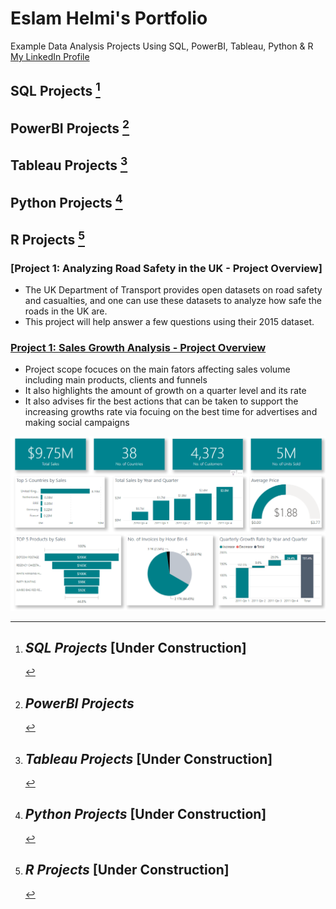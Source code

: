 # **Eslam Helmi's Portfolio**
Example Data Analysis Projects Using SQL, PowerBI, Tableau, Python & R [My LinkedIn Profile](https://www.linkedin.com/in/eslamhelmi/)

## SQL Projects [^1]
## PowerBI Projects [^2]
## Tableau Projects [^3]
## Python Projects [^4]
## R Projects [^5]

[^1]: ## *SQL Projects* [Under Construction]

### [Project 1: Analyzing Road Safety in the UK - Project Overview]
* The UK Department of Transport provides open datasets on road safety and casualties, and one can use these datasets to analyze how safe the roads in the UK are. 
* This project will help answer a few questions using their 2015 dataset.



[^2]: ## *PowerBI Projects*

### [Project 1: Sales Growth Analysis - Project Overview](https://github.com/eslamhelmi/SalesGrowthAnalysis/blob/main/Project1.PNG?raw=true)
* Project scope focuces on the main fators affecting sales volume including main products, clients and funnels 
* It also highlights the amount of growth on a quarter level and its rate 
* It also advises fir the best actions that can be taken to support the increasing growths rate via focuing on the best time for advertises and making social campaigns 

![](https://raw.githubusercontent.com/eslamhelmi/SalesGrowthAnalysis/main/Project1.PNG?token=GHSAT0AAAAAABX6VRBCBFIMJ3KRI4X35P3UYYFIB3Q)


[^3]: ## *Tableau Projects* [Under Construction]


[^4]: ## *Python Projects* [Under Construction]


[^5]: ## *R Projects* [Under Construction]

